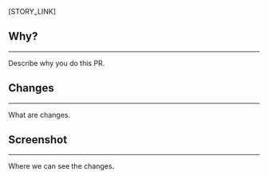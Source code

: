 [STORY_LINK]

## Why?
---
Describe why you do this PR.

## Changes
---
What are changes.

## Screenshot
---
Where we can see the changes.
